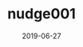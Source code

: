 ---
title: nudge001
articlename: Effect of Introducing a Default Order in the Electronic Medical Record on Unnecessary Daily Imaging During Palliative Radiotherapy for Adults With Cancer
date: 2019-06-27
authors: Sonam Sharma, MD; David Guttmann, MD, MTR; Dylan S. Small, PhD; Charles A. L. Rareshide, MS; Joshua Jones, MD, MA; Mitesh S. Patel, MD, MBA, MS; Justin E. Bekelman, MD
source: 'https://jamanetwork.com/journals/jamaoncology/article-abstract/2737086'
journal: JAMA Onc
topic: Nudges
spotlight: true
---